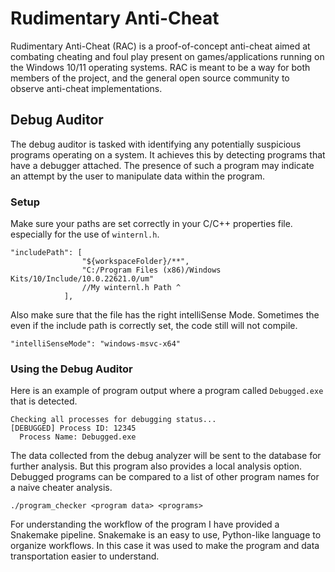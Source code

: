 # Rudimentary Anti-Cheat

Rudimentary Anti-Cheat (RAC) is a proof-of-concept anti-cheat aimed at combating cheating and foul play present on games/applications running on the Windows 10/11 operating systems. RAC is meant to be a way for both members of the project, and the general open source community to observe anti-cheat implementations.

## Debug Auditor

The debug auditor is tasked with identifying any potentially suspicious programs operating on a system. It achieves this by detecting programs that have a debugger attached. The presence of such a program may indicate an attempt by the user to manipulate data within the program.

### Setup
Make sure your paths are set correctly in your C/C++ properties file. especially for the use of `winternl.h`.

```
"includePath": [
                "${workspaceFolder}/**",
                "C:/Program Files (x86)/Windows Kits/10/Include/10.0.22621.0/um"
                //My winternl.h Path ^
            ],
```

Also make sure that the file has the right intelliSense Mode. Sometimes the even if the include path is correctly set, the code still will not compile.

```
"intelliSenseMode": "windows-msvc-x64"
```

### Using the Debug Auditor
Here is an example of program output where a program called `Debugged.exe` that is detected.

```
Checking all processes for debugging status...
[DEBUGGED] Process ID: 12345
  Process Name: Debugged.exe
```

The data collected from the debug analyzer will be sent to the database for further analysis.
But this program also provides a local analysis option. Debugged programs can be compared to
a list of other program names for a naive cheater analysis. 

```
./program_checker <program data> <programs>
```

For understanding the workflow of the program I have provided a Snakemake pipeline.
Snakemake is an easy to use, Python-like language to organize workflows. In this case it was
used to make the program and data transportation easier to understand. 
